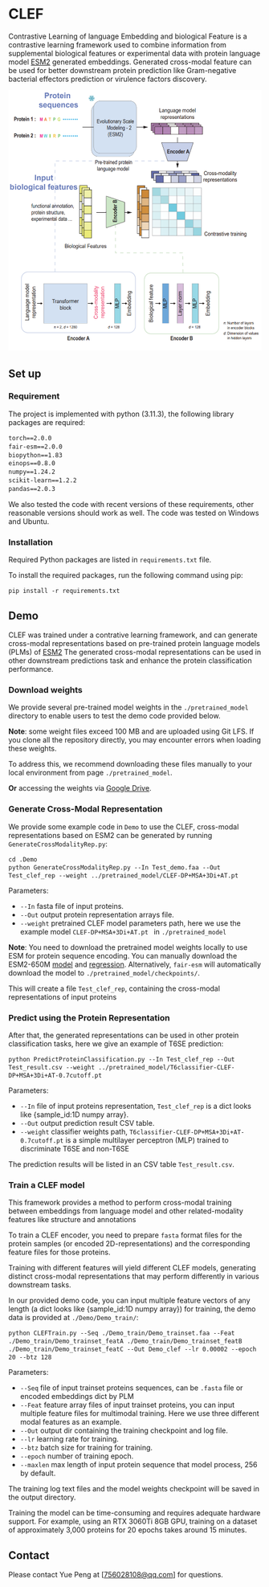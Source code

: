 # CLEF
Contrastive Learning of language Embedding and biological Feature is a contrastive learning framework used to combine information from supplemental biological features or experimental data with protein language model [ESM2](https://github.com/facebookresearch/esm) generated embeddings. Generated cross-modal feature can be used for better downstream protein prediction like Gram-negative bacterial effectors prediction or virulence factors discovery.


![](./Material/Main.jpg)

## Set up

### Requirement
The project is implemented with python (3.11.3), the following library packages are required:

```txt
torch==2.0.0
fair-esm==2.0.0
biopython==1.83
einops==0.8.0
numpy==1.24.2
scikit-learn==1.2.2
pandas==2.0.3
```
We also tested the code with recent versions of these requirements, other reasonable versions should work as well.
The code was tested on Windows and Ubuntu.

### Installation

Required Python packages are listed in `requirements.txt` file.

To install the required packages, run the following command using pip:
```shell
pip install -r requirements.txt
```


## Demo

CLEF was trained under a contrative learning framework, and can generate cross-modal representations based on pre-trained protein language models (PLMs) of [ESM2](https://github.com/facebookresearch/esm)
The generated cross-modal representations can be used in other downstream predictions task and enhance the protein classification performance.

### Download weights
We provide several pre-trained model weights in the `./pretrained_model` directory to enable users to test the demo code provided below.

 **Note**: some weight files exceed 100 MB and are uploaded using Git LFS. If you clone all the repository directly, you may encounter errors when loading these weights. 

To address this, we recommend downloading these files manually to your local environment from page `./pretrained_model`.

**Or** accessing the weights via [Google Drive](https://drive.google.com/drive/u/1/folders/1OAmn487vu3e4J258eMhcX8vTuZzcIX0d).

### Generate Cross-Modal Representation

We provide some example code in `Demo` to use the CLEF, cross-modal representations based on ESM2 can be generated by running `GenerateCrossModalityRep.py`:
```shell
cd .Demo
python GenerateCrossModalityRep.py --In Test_demo.faa --Out Test_clef_rep --weight ../pretrained_model/CLEF-DP+MSA+3Di+AT.pt 
```
 Parameters:

- `--In` fasta file of input proteins.
- `--Out` output protein representation arrays file.
- `--weight` pretrained CLEF model parameters path, here we use the example model `CLEF-DP+MSA+3Di+AT.pt ` in  `./pretrained_model`


**Note**: You need to download the pretrained model weights locally to use ESM for protein sequence encoding. You can manually download the ESM2-650M [model](https://dl.fbaipublicfiles.com/fair-esm/models/esm2_t33_650M_UR50D.pt) and [regression](https://dl.fbaipublicfiles.com/fair-esm/regression/esm2_t33_650M_UR50D-contact-regression.pt). Alternatively, `fair-esm` will automatically download the model to `./pretrained_model/checkpoints/`.

This will create a file `Test_clef_rep`, containing the cross-modal representations of input proteins

 ### Predict using the Protein Representation

After that, the generated representations can be used in other protein classification tasks, here we give an example of T6SE prediction:

```shell
python PredictProteinClassification.py --In Test_clef_rep --Out Test_result.csv --weight ../pretrained_model/T6classifier-CLEF-DP+MSA+3Di+AT-0.7cutoff.pt 
```
Parameters:

- `--In` file of input proteins representation, `Test_clef_rep` is a dict looks like {sample_id:1D numpy array}.
- `--Out` output prediction result CSV table.
- `--weight` classifier weights path, `T6classifier-CLEF-DP+MSA+3Di+AT-0.7cutoff.pt` is a simple multilayer perceptron (MLP) trained to discriminate T6SE and non-T6SE

The prediction results will be listed in an CSV table `Test_result.csv`.


### Train a CLEF model 

This framework provides a method to perform cross-modal training between embeddings from language model and other related-modality features like structure and annotations

To train a CLEF encoder, you need to prepare `fasta` format files for the protein samples (or encoded 2D-representations) and the corresponding feature files for those proteins. 

Training with different features will yield different CLEF models, generating distinct cross-modal representations that may perform differently in various downstream tasks. 

In our provided demo code, you can input multiple feature vectors of any length (a dict looks like {sample_id:1D numpy array}) for training, the demo data is provided at `./Demo/Demo_train/`:

```shell
python CLEFTrain.py --Seq ./Demo_train/Demo_trainset.faa --Feat ./Demo_train/Demo_trainset_featA ./Demo_train/Demo_trainset_featB ./Demo_train/Demo_trainset_featC --Out Demo_clef --lr 0.00002 --epoch 20 --btz 128
```
Parameters:

- `--Seq` file of input trainset proteins sequences, can be `.fasta` file or encoded embeddings dict by PLM
- `--Feat` feature array files of input trainset proteins, you can input multiple feature files for multimodal training. Here we use three different modal features as an example.
- `--Out` output dir containing the training checkpoint and log file.
- `--lr` learning rate for training.
- `--btz` batch size for training for training.
- `--epoch` number of training epoch.
- `--maxlen` max length of input protein sequence that model process, 256 by default.

The training log text files and the model weights checkpoint will be saved in the output directory.

Training the model can be time-consuming and requires adequate hardware support. For example, using an RTX 3060Ti 8GB GPU, training on a dataset of approximately 3,000 proteins for 20 epochs takes around 15 minutes.

## Contact

Please contact Yue Peng at [756028108@qq.com] for questions.


